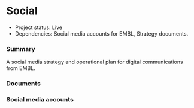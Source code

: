 # Social

- Project status: Live
- Dependencies: Social media accounts for EMBL, Strategy documents. 

### Summary

A social media strategy and operational plan for digital communications from EMBL.

### Documents



### Social media accounts
